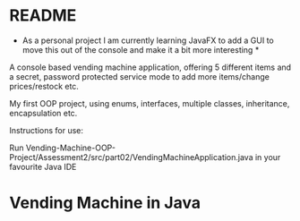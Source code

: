 # README

* As a personal project I am currently learning JavaFX to add a GUI to move this out of the console and make it a bit more interesting *

A console based vending machine application, offering 5 different items and a secret, password protected service mode to add more items/change prices/restock etc.

My first OOP project, using enums, interfaces, multiple classes, inheritance, encapsulation etc.

Instructions for use: 

Run Vending-Machine-OOP-Project/Assessment2/src/part02/VendingMachineApplication.java in your favourite Java IDE

# Vending Machine in Java
